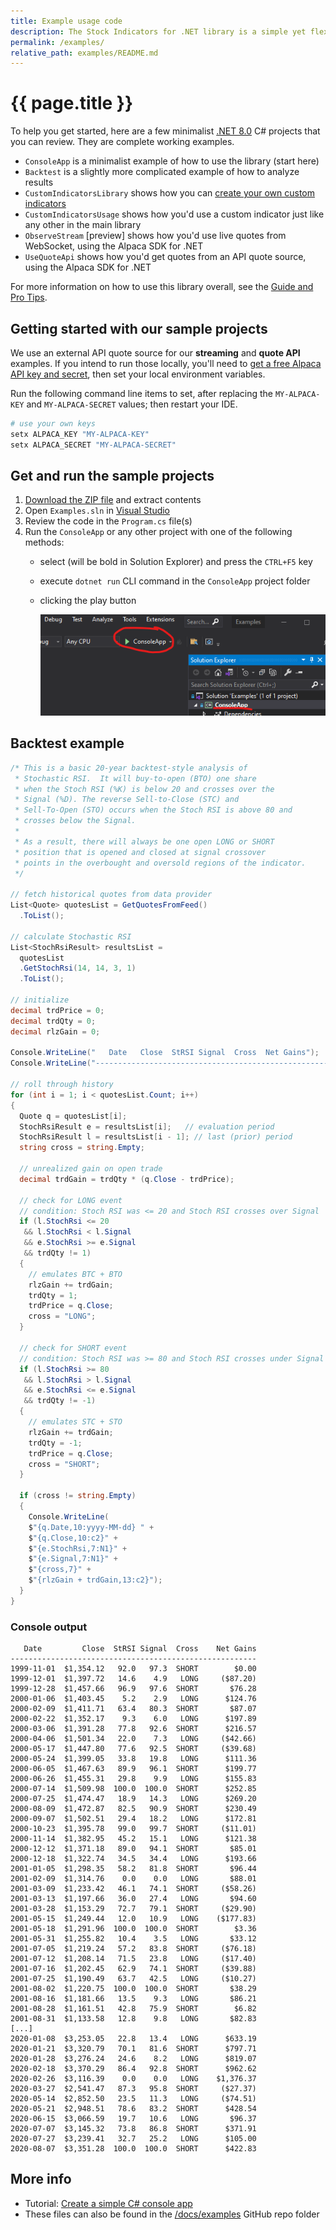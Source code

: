 ```yaml
---
title: Example usage code
description: The Stock Indicators for .NET library is a simple yet flexible tool to help you build your financial market systems.  Here's a few complete working examples that you can download and try yourself.
permalink: /examples/
relative_path: examples/README.md
---
```


# {{ page.title }}

To help you get started, here are a few minimalist [.NET 8.0](https://dotnet.microsoft.com/en-us/download/dotnet/8.0) C# projects that you can review.  They are complete working examples.

- `ConsoleApp` is a minimalist example of how to use the library (start here)
- `Backtest` is a slightly more complicated example of how to analyze results
- `CustomIndicatorsLibrary` shows how you can [create your own custom indicators](/CustomIndicators)
- `CustomIndicatorsUsage` shows how you'd use a custom indicator just like any other in the main library
- `ObserveStream` [preview] shows how you'd use live quotes from WebSocket, using the Alpaca SDK for .NET
- `UseQuoteApi` shows how you'd get quotes from an API quote source, using the Alpaca SDK for .NET

For more information on how to use this library overall, see the [Guide and Pro Tips](../pages/guide.md).

## Getting started with our sample projects

We use an external API quote source for our **streaming** and **quote API** examples.  If you intend to run those locally, you'll need to
[get a free Alpaca API key and secret](https://alpaca.markets/docs/market-data/getting-started/),
then set your local environment variables.

Run the following command line items to set, after replacing the `MY-ALPACA-KEY` and `MY-ALPACA-SECRET` values; then restart your IDE.

```bash
# use your own keys
setx ALPACA_KEY "MY-ALPACA-KEY"
setx ALPACA_SECRET "MY-ALPACA-SECRET"
```

## Get and run the sample projects

1. [Download the ZIP file](Skender.Stock.Indicators-Examples.zip) and extract contents
2. Open `Examples.sln` in [Visual Studio](https://visualstudio.microsoft.com)
3. Review the code in the `Program.cs` file(s)
4. Run the `ConsoleApp` or any other project with one of the following methods:
   - select (will be bold in Solution Explorer) and press the `CTRL+F5` key
   - execute `dotnet run` CLI command in the `ConsoleApp` project folder
   - clicking the play button

     ![how to execute the code](run.png)

## Backtest example

``` csharp
/* This is a basic 20-year backtest-style analysis of
 * Stochastic RSI.  It will buy-to-open (BTO) one share
 * when the Stoch RSI (%K) is below 20 and crosses over the
 * Signal (%D). The reverse Sell-to-Close (STC) and
 * Sell-To-Open (STO) occurs when the Stoch RSI is above 80 and
 * crosses below the Signal.
 *
 * As a result, there will always be one open LONG or SHORT
 * position that is opened and closed at signal crossover
 * points in the overbought and oversold regions of the indicator.
 */

// fetch historical quotes from data provider
List<Quote> quotesList = GetQuotesFromFeed()
  .ToList();

// calculate Stochastic RSI
List<StochRsiResult> resultsList =
  quotesList
  .GetStochRsi(14, 14, 3, 1)
  .ToList();

// initialize
decimal trdPrice = 0;
decimal trdQty = 0;
decimal rlzGain = 0;

Console.WriteLine("   Date   Close  StRSI Signal  Cross  Net Gains");
Console.WriteLine("-------------------------------------------------------");

// roll through history
for (int i = 1; i < quotesList.Count; i++)
{
  Quote q = quotesList[i];
  StochRsiResult e = resultsList[i];   // evaluation period
  StochRsiResult l = resultsList[i - 1]; // last (prior) period
  string cross = string.Empty;

  // unrealized gain on open trade
  decimal trdGain = trdQty * (q.Close - trdPrice);

  // check for LONG event
  // condition: Stoch RSI was <= 20 and Stoch RSI crosses over Signal
  if (l.StochRsi <= 20
   && l.StochRsi < l.Signal
   && e.StochRsi >= e.Signal
   && trdQty != 1)
  {
    // emulates BTC + BTO
    rlzGain += trdGain;
    trdQty = 1;
    trdPrice = q.Close;
    cross = "LONG";
  }

  // check for SHORT event
  // condition: Stoch RSI was >= 80 and Stoch RSI crosses under Signal
  if (l.StochRsi >= 80
   && l.StochRsi > l.Signal
   && e.StochRsi <= e.Signal
   && trdQty != -1)
  {
    // emulates STC + STO
    rlzGain += trdGain;
    trdQty = -1;
    trdPrice = q.Close;
    cross = "SHORT";
  }

  if (cross != string.Empty)
  {
    Console.WriteLine(
    $"{q.Date,10:yyyy-MM-dd} " +
    $"{q.Close,10:c2}" +
    $"{e.StochRsi,7:N1}" +
    $"{e.Signal,7:N1}" +
    $"{cross,7}" +
    $"{rlzGain + trdGain,13:c2}");
  }
}
```

### Console output

```console
   Date         Close  StRSI Signal  Cross    Net Gains
-------------------------------------------------------
1999-11-01  $1,354.12   92.0   97.3  SHORT        $0.00
1999-12-01  $1,397.72   14.6    4.9   LONG     ($87.20)
1999-12-28  $1,457.66   96.9   97.6  SHORT       $76.28
2000-01-06  $1,403.45    5.2    2.9   LONG      $124.76
2000-02-09  $1,411.71   63.4   80.3  SHORT       $87.07
2000-02-22  $1,352.17    9.3    6.0   LONG      $197.89
2000-03-06  $1,391.28   77.8   92.6  SHORT      $216.57
2000-04-06  $1,501.34   22.0    7.3   LONG     ($42.66)
2000-05-17  $1,447.80   77.6   92.5  SHORT     ($39.68)
2000-05-24  $1,399.05   33.8   19.8   LONG      $111.36
2000-06-05  $1,467.63   89.9   96.1  SHORT      $199.77
2000-06-26  $1,455.31   29.8    9.9   LONG      $155.83
2000-07-14  $1,509.98  100.0  100.0  SHORT      $252.85
2000-07-25  $1,474.47   18.9   14.3   LONG      $269.20
2000-08-09  $1,472.87   82.5   90.9  SHORT      $230.49
2000-09-07  $1,502.51   29.4   18.2   LONG      $172.81
2000-10-23  $1,395.78   99.0   99.7  SHORT     ($11.01)
2000-11-14  $1,382.95   45.2   15.1   LONG      $121.38
2000-12-12  $1,371.18   89.0   94.1  SHORT       $85.01
2000-12-18  $1,322.74   34.5   34.4   LONG      $193.66
2001-01-05  $1,298.35   58.2   81.8  SHORT       $96.44
2001-02-09  $1,314.76    0.0    0.0   LONG       $88.01
2001-03-09  $1,233.42   46.1   74.1  SHORT     ($58.26)
2001-03-13  $1,197.66   36.0   27.4   LONG       $94.60
2001-03-28  $1,153.29   72.7   79.1  SHORT     ($29.90)
2001-05-15  $1,249.44   12.0   10.9   LONG    ($177.83)
2001-05-18  $1,291.96  100.0  100.0  SHORT        $3.36
2001-05-31  $1,255.82   10.4    3.5   LONG       $33.12
2001-07-05  $1,219.24   57.2   83.8  SHORT     ($76.18)
2001-07-12  $1,208.14   71.5   23.8   LONG     ($17.40)
2001-07-16  $1,202.45   62.9   74.1  SHORT     ($39.88)
2001-07-25  $1,190.49   63.7   42.5   LONG     ($10.27)
2001-08-02  $1,220.75  100.0  100.0  SHORT       $38.29
2001-08-16  $1,181.66   13.5    9.3   LONG       $86.21
2001-08-28  $1,161.51   42.8   75.9  SHORT        $6.82
2001-08-31  $1,133.58   12.8    9.8   LONG       $82.83
[...]
2020-01-08  $3,253.05   22.8   13.4   LONG      $633.19
2020-01-21  $3,320.79   70.1   81.6  SHORT      $797.71
2020-01-28  $3,276.24   24.6    8.2   LONG      $819.07
2020-02-18  $3,370.29   86.4   92.8  SHORT      $962.62
2020-02-26  $3,116.39    0.0    0.0   LONG    $1,376.37
2020-03-27  $2,541.47   87.3   95.8  SHORT     ($27.37)
2020-05-14  $2,852.50   23.5   11.3   LONG     ($74.51)
2020-05-21  $2,948.51   78.6   83.2  SHORT      $428.54
2020-06-15  $3,066.59   19.7   10.6   LONG       $96.37
2020-07-07  $3,145.32   73.8   86.8  SHORT      $371.91
2020-07-27  $3,239.41   32.7   25.2   LONG      $105.00
2020-08-07  $3,351.28  100.0  100.0  SHORT      $422.83
```

## More info

- Tutorial: [Create a simple C# console app](https://docs.microsoft.com/en-us/visualstudio/get-started/csharp/tutorial-console)
- These files can also be found in the [/docs/examples](https://github.com/DaveSkender/Stock.Indicators/tree/main/docs/examples) GitHub repo folder
